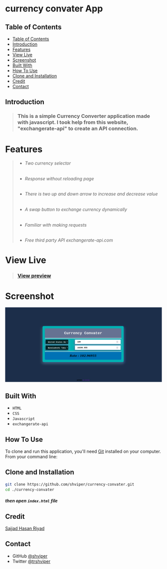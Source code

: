 # currency convater App

## Table of Contents

- [Table of Contents](#table-of-contents)
- [Introduction](#introduction)
- [Features](#features)
- [View Live](#view-live)
- [Screenshot](#screenshot)
- [Built With](#built-with)
- [How To Use](#how-to-use)
- [Clone and Installation](#clone-and-installation)
- [Credit](#credit)
- [Contact](#contact)

## Introduction

> ### This is a simple Currency Converter application made with javascript. I took help from this website, "exchangerate-api" to create an API connection.

# Features

> - ###### Two currency selector
> - ###### Response without reloading page
> - ###### There is two up and down arrow to increase and decrease value
> - ###### A swap button to exchange currency dynamically
> - ###### Familiar with making requests
> - ###### Free third party API exchangerate-api.com

# View Live

> ### [View preview](https://shviper.github.io/currency-convater/)

# Screenshot

![screenshot](./img/img1.png)

## Built With

- `HTML`
- `CSS`
- `Javascript`
- `exchangerate-api`

## How To Use

To clone and run this application, you'll need [Git](https://git-scm.com) installed on your computer. From your command line:

## Clone and Installation

```bash
git clone https://github.com/shviper/currency-convater.git
cd ./currency-convater
```

##### then open `index.html` file

## Credit

[Sajjad Hasan Riyad](https://www.facebook.com/shviper)

## Contact

- GitHub [@shviper](https://www.github.com/shviper)
- Twitter [@trshviper](https://www.twitter.com/trshviper)
